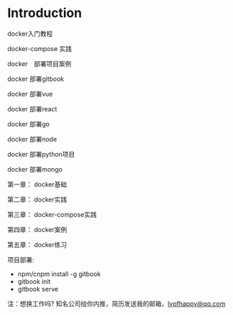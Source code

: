 # Introduction

docker入门教程


docker-compose 实践


docker　部署项目案例


docker 部署gitbook

docker 部署vue

docker 部署react

docker 部署go

docker 部署node

docker 部署python项目

docker 部署mongo


第一章： docker基础

第二章： docker实践

第三章： docker-compose实践

第四章： docker案例

第五章： docker练习



项目部署:

- npm/cnpm install -g gitbook 
- gitbook init
- gitbook serve

注：想换工作吗? 知名公司给你内推，简历发送我的邮箱，lvpfhappy@qq.com
